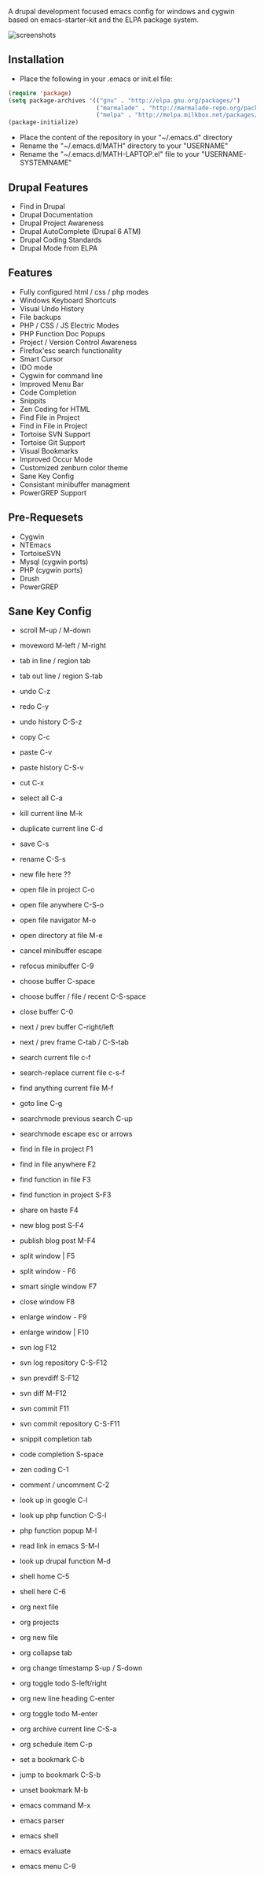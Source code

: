 A drupal development focused emacs config for windows and cygwin based on emacs-starter-kit and the ELPA package system.

![screenshots](http://floatsolutions.com/docs/emacs.png)

Installation
------------

* Place the following in your .emacs or init.el file:

```lisp
(require 'package)
(setq package-archives '(("gnu" . "http://elpa.gnu.org/packages/")
                         ("marmalade" . "http://marmalade-repo.org/packages/")
                         ("melpa" . "http://melpa.milkbox.net/packages/")))
(package-initialize)
  ```

* Place the content of the repository in your "~/.emacs.d" directory
* Rename the "~/.emacs.d/MATH" directory to your "USERNAME"
* Rename the "~/.emacs.d/MATH-LAPTOP.el" file to your "USERNAME-SYSTEMNAME"

Drupal Features
---------------

* Find in Drupal
* Drupal Documentation
* Drupal Project Awareness
* Drupal AutoComplete (Drupal 6 ATM)
* Drupal Coding Standards
* Drupal Mode from ELPA

Features
--------

* Fully configured html / css / php modes
* Windows Keyboard Shortcuts
* Visual Undo History
* File backups
* PHP / CSS / JS Electric Modes
* PHP Function Doc Popups
* Project / Version Control Awareness
* Firefox'esc search functionality
* Smart Cursor
* IDO mode
* Cygwin for command line
* Improved Menu Bar
* Code Completion
* Snippits
* Zen Coding for HTML
* Find File in Project
* Find in File in Project
* Tortoise SVN Support
* Tortoise Git Support
* Visual Bookmarks
* Improved Occur Mode
* Customized zenburn color theme
* Sane Key Config
* Consistant minibuffer managment
* PowerGREP Support

Pre-Requesets
-------------

* Cygwin
* NTEmacs
* TortoiseSVN
* Mysql (cygwin ports)
* PHP (cygwin ports)
* Drush
* PowerGREP

Sane Key Config
---------------

* scroll M-up / M-down
* moveword M-left / M-right

* tab in line / region tab
* tab out line / region S-tab

* undo C-z
* redo C-y
* undo history C-S-z
* copy C-c
* paste C-v
* paste history C-S-v
* cut C-x
* select all C-a
* kill current line M-k
* duplicate current line C-d

* save C-s
* rename C-S-s
* new file here ??
* open file in project C-o
* open file anywhere C-S-o
* open file navigator M-o
* open directory at file M-e

* cancel minibuffer escape
* refocus minibuffer C-9

* choose buffer C-space
* choose buffer / file / recent C-S-space
* close buffer C-0
* next / prev buffer C-right/left
* next / prev frame C-tab / C-S-tab

* search current file c-f
* search-replace current file c-s-f
* find anything current file M-f
* goto line C-g

* searchmode previous search C-up
* searchmode escape esc or arrows

* find in file in project F1
* find in file anywhere F2
* find function in file F3
* find function in project S-F3

* share on haste F4
* new blog post S-F4
* publish blog post M-F4

* split window | F5
* split window - F6
* smart single window F7
* close window F8
* enlarge window - F9
* enlarge window | F10

* svn log F12
* svn log repository C-S-F12
* svn prevdiff S-F12
* svn diff M-F12
* svn commit F11
* svn commit repository C-S-F11

* snippit completion tab
* code completion S-space
* zen coding C-1
* comment / uncomment C-2

* look up in google C-l
* look up php function C-S-l
* php function popup M-l
* read link in emacs S-M-l
* look up drupal function M-d

* shell home C-5
* shell here C-6

* org next file
* org projects 
* org new file 

* org collapse tab
* org change timestamp S-up / S-down
* org toggle todo S-left/right
* org new line heading C-enter
* org toggle todo M-enter
* org archive current line C-S-a
* org schedule item C-p

* set a bookmark C-b
* jump to bookmark C-S-b
* unset bookmark M-b

* emacs command M-x
* emacs parser
* emacs shell
* emacs evaluate
* emacs menu C-9
